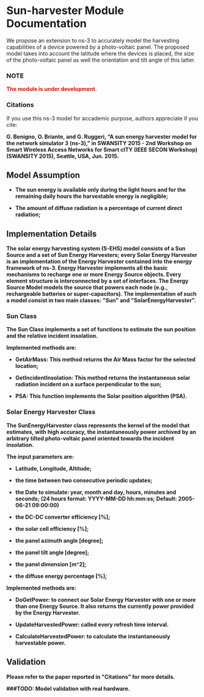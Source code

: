 # Sun-harvester Module Documentation

We propose an extension to ns-3 to accurately model the harvesting capabilities of a device powered by a photo-voltaic panel.
The proposed model takes into account the latitude where the devices is placed, the size of the photo-voltaic panel as well the orientation and tilt angle of this latter.

### NOTE

<b style='color:red'> The module is under development.</b>

### Citations

If you use this ns-3 model for accademic purpose, authors appreciate if you cite:

<strong>G. Benigno, O. Briante, and G. Ruggeri, “A sun energy harvester model for the network simulator 3 (ns-3),” in SWANSITY 2015 - 2nd Workshop on Smart Wireless Access Networks for Smart cITY (IEEE SECON Workshop) (SWANSITY 2015), Seattle, USA, Jun. 2015.<strong>

## Model Assumption

* The sun energy is available only during the light hours and for the remaining daily hours the harvestable energy is negligible;

* The amount of diffuse radiation is a percentage of current direct radiation;

## Implementation Details

The solar energy harvesting system (S-EHS) model consists of a Sun Source and a set of Sun Energy Harvesters; every Solar Energy Harvester is an implementation of the Energy Harvester contained into the energy framework of ns-3.
Energy Harvester implements all the basic mechanisms to recharge one or more Energy Source objects.
Every element structure is interconnected by a set of interfaces.
The Energy Source Model models the source that powers each node (e.g., rechargeable batteries or super-capacitors).
The implementation of such a model consist in two main classes: "Sun" and "SolarEnergyHarvester".

### Sun Class

The Sun Class implements a set of functions to estimate the sun position and the relative incident insolation.

Implemented methods are:

* GetAirMass: This method returns the Air Mass factor for the selected location;

* GetIncidentInsolation: This method returns the instantaneous solar radiation incident on a surface perpendicular to the sun;

* PSA: This function implements the Solar position algorithm (PSA).

### Solar Energy Harvester Class

The SunEnergyHarvester class represents the kernel of the model that estimates, with high accuracy, the instantaneously power archived by
an arbitrary tilted photo-voltaic panel oriented towards the incident insolation.

The input parameters are:

* Latitude, Longitude, Altitude;

* the time between two consecutive periodic updates;

* the Date to simulate: year, month and day, hours, minutes and seconds;  (24 hours format: YYYY-MM-DD hh:mm:ss; Default: 2005-06-21 09:00:00)

* the DC-DC converter efficiency [%];

* the solar cell efficiency [%];

* the panel azimuth angle [degree];

* the panel tilt angle [degree];

* the panel dimension [m^2];

* the diffuse energy percentage [%];

Implemented methods are:

* DoGetPower: to connect our Solar Energy Harvester with one or more than one Energy Source. It also returns the currently power provided by the Energy Harvester.

* UpdateHarvestedPower: called every refresh time interval.

* CalculateHarvestedPower: to calculate the instantaneously harvestable power.

## Validation

Please refer to the paper reported in "Citations" for more details.

###TODO: Model validation with real hardware.
